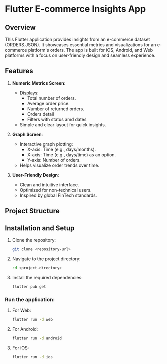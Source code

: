 # Flutter E-commerce Insights App

## Overview
This Flutter application provides insights from an e-commerce dataset (ORDERS.JSON). It showcases essential metrics and visualizations for an e-commerce platform's orders. The app is built for iOS, Android, and Web platforms with a focus on user-friendly design and seamless experience.

## Features
1. **Numeric Metrics Screen**:
   - Displays:
     - Total number of orders.
     - Average order price.
     - Number of returned orders.
     - Orders detail
     - Filters with status amd dates
   - Simple and clear layout for quick insights.

2. **Graph Screen**:
   - Interactive graph plotting:
     - X-axis: Time (e.g., days/months).
     - X-axis: Time (e.g., days/time) as an option.
     - Y-axis: Number of orders.
   - Helps visualize order trends over time.

3. **User-Friendly Design**:
   - Clean and intuitive interface.
   - Optimized for non-technical users.
   - Inspired by global FinTech standards.

## Project Structure


## Installation and Setup
1. Clone the repository:
   ```bash
   git clone <repository-url>
2. Navigate to the project directory:
   ```bash
   cd <project-directory>
3. Install the required dependencies:
   ```bash
   flutter pub get
### Run the application:
1. For Web:
   ```bash
   flutter run -d web
2. For Android:
   ```bash
   flutter run -d android
3. For iOS:
   ```bash
   flutter run -d ios